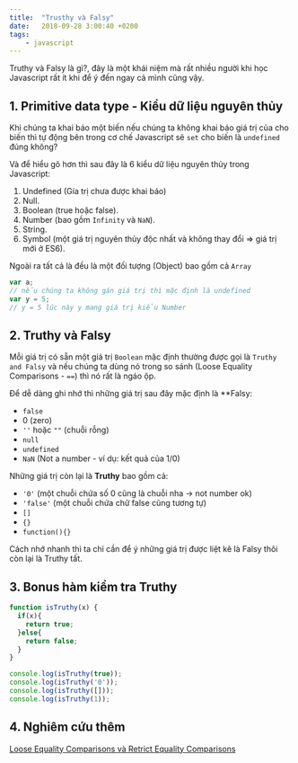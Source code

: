```yaml
---
title:  "Trusthy và Falsy"
date:   2018-09-28 3:00:40 +0200
tags: 
    - javascript
---
```


Truthy và Falsy là gì?, đây là một khái niệm mà rất nhiều người khi học Javascript rất ít khi để ý đến ngay cả mình cũng vậy.

## 1. Primitive data type - Kiểu dữ liệu nguyên thủy
Khi chúng ta khai báo một biến nếu chúng ta không khai báo giá trị của cho biến thì tự động bên trong cơ chế Javascript sẽ `set` cho biến là `undefined` đúng không?

Và để hiểu gõ hơn thì sau đây là 6 kiểu dữ liệu nguyên thủy trong Javascript:

1. Undefined (Gía trị chưa được khai báo)
2. Null.
3. Boolean (true hoặc false).
4. Number (bao gồm `Infinity` và `NaN`).
5. String.
6. Symbol (một giá trị nguyên thủy độc nhất và không thay đổi => giá trị mới ở ES6).

Ngoài ra tất cả là đều là một đối tượng (Object) bao gồm cả `Array`

```javascript
var a;
// nếu chúng ta không gán giá trị thì mặc định là undefined
var y = 5;
// y = 5 lúc này y mang giá trị kiểu Number
```

## 2️. Truthy và Falsy
Mỗi giá trị có sẵn một giá trị `Boolean` mặc định thường được gọi là `Truthy and Falsy` và nếu chúng ta dùng nó trong so sánh (Loose Equality Comparisons - `==`) thì nó rất là ngáo ộp.

Để dễ dàng ghi nhớ thì những giá trị sau đây mặc định là **Falsy:
- `false`
- 0 (zero)
- `''` hoặc `""` (chuỗi rỗng)
- `null`
- `undefined`
- `NaN` (Not a number - ví dụ: kết quả của 1/0)

Những giá trị còn lại là **Truthy** bao gồm cả:
- `'0'` (một chuỗi chứa số 0 cũng là chuỗi nha -> not number ok)
- `'false'` (một chuỗi chứa chữ false cũng tương tự)
- `[]`
- `{}`
- `function(){}`

Cách nhớ nhanh thì ta chỉ cần để ý những giá trị được liệt kê là Falsy thôi còn lại là Truthy tất.

## 3. Bonus hàm kiểm tra Truthy 

```javascript
function isTruthy(x) {
  if(x){
    return true;
  }else{
    return false;
  }
}

console.log(isTruthy(true));
console.log(isTruthy('0'));
console.log(isTruthy([]));
console.log(isTruthy(1));
```

## 4. Nghiêm cứu thêm 
[Loose Equality Comparisons và Retrict Equality Comparisons](https://www.sitepoint.com/javascript-truthy-falsy/)
